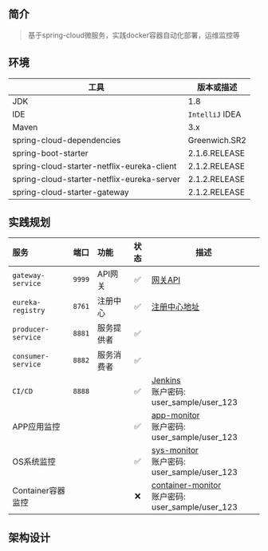 ## 简介

> 基于spring-cloud微服务，实践docker容器自动化部署，运维监控等

## 环境

| 工具  | 版本或描述 |
| ----- | ---|
| JDK   | 1.8  |
| IDE   |  `IntelliJ` IDEA |
| Maven | 3.x                  |
| spring-cloud-dependencies | Greenwich.SR2 |
| spring-boot-starter | 2.1.6.RELEASE |
| spring-cloud-starter-netflix-eureka-client | 2.1.2.RELEASE |
| spring-cloud-starter-netflix-eureka-server | 2.1.2.RELEASE |
| spring-cloud-starter-gateway | 2.1.2.RELEASE |


## 实践规划
服务 | 端口 |功能|状态|描述|
:---|:---:|:---|:---:|---
`gateway-service` | `9999` | API网关| ✅ | [网关API](http://47.98.168.56:9999/swagger-ui.html)
`eureka-registry` | `8761`| 注册中心| ✅ | [注册中心地址](http://47.98.168.56:8761/)
`producer-service` | `8881`| 服务提供者| ✅ |
`consumer-service` | `8882`| 服务消费者| ✅ | 
`CI/CD` |`8888` |  | ✅ |  [Jenkins](http://47.98.168.56:8888/)<br>账户密码: user_sample/user_123
APP应用监控 | | | ✅ |[app-monitor](http://47.98.168.56:3000/d/XT923gPGz/app-monitor?orgId=1)<br>账户密码: user_sample/user_123|
OS系统监控 | | | ✅ |[sys-monitor](http://47.98.168.56:3000/d/9CWBz0bik/sys-monitor)<br>账户密码: user_sample/user_123|
Container容器监控 | | |❌|[container-monitor](http://47.98.168.56:3000)<br>账户密码: user_sample/user_123|
 

## 架构设计
